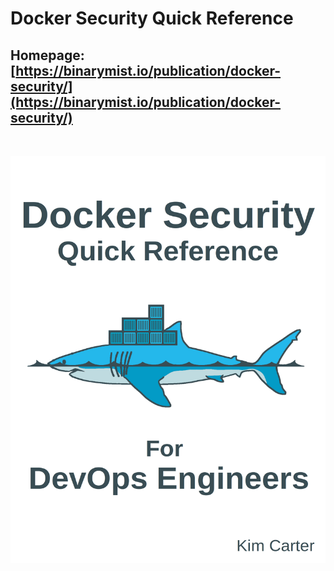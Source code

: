 # Docker Security Quick Reference
## Homepage: [https://binarymist.io/publication/docker-security/](https://binarymist.io/publication/docker-security/)

<br>

[![docker security quick reference](manuscript/images/title_page.png)](https://leanpub.com/dockersecurity-quickreference)

